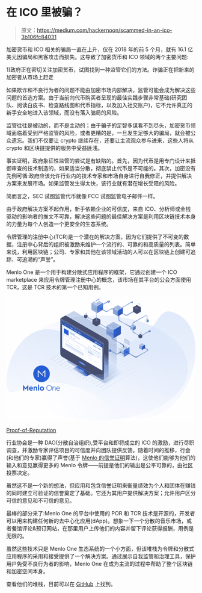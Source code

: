 # 在 ICO 里被骗？

> 原文：<https://medium.com/hackernoon/scammed-in-an-ico-3b106fc84031>

加密货币和 ICO 相关的骗局一直在上升，仅在 2018 年的前 5 个月，就有 16.1 亿美元因骗局和黑客攻击而损失。这导致了加密货币和 ICO 领域的两个主要问题:

1)政府正在密切关注加密货币，试图找到一种监管它们的方法。诈骗正在把新来的加密者从市场上赶走

如果欺诈和不良行为者的问题不能由加密市场内部解决，监管可能会成为解决这些问题的首选方案。由于当前向代币购买者呈现的最佳实践步骤非常基础(研究团队、阅读白皮书、检查路线图和代币指标，以及加入社交账户)，它不允许真正的新手安全地进入该领域，而没有落入骗局的风险。

监管往往是被动的，而不是主动的；由于骗子的足智多谋看不到尽头，加密货币领域面临着受到严格监管的风险，或者更糟的是，一旦发生足够大的骗局，就会被公众遗忘。我们不仅要让 crypto 继续存在，还要让主流观众参与进来，这些人将从 crypto 和区块链提供的服务中受益匪浅。

事实证明，政府象征性监管的尝试是有缺陷的。首先，因为代币是用专门设计来抵御审查的技术制造的，如果适当分散，彻底禁止代币是不可能的。其次，加密没有先例可循:政府应该允许行业内的技术专家和市场自身进行自我修正，并提供解决方案来发展市场。如果监管发生得太快，该行业就有潜在增长受阻的风险。

简而言之，SEC 试图监管代币就像 FCC 试图监管电子邮件一样。

由于政府解决方案不起作用，新手依赖企业的可信度，来自 ICO、分析师或金钱驱动的影响者的推文不可靠，解决这些问题的最佳解决方案是利用区块链技术本身的力量为每个人创造一个更安全的生态系统。

令牌管理的注册中心(TCR)是一个潜在的解决方案，因为它们提供了不可变的数据，注册中心背后的组织被激励来维护一个流行的、可靠的和高质量的列表。简单来说，利用区块链；公司、专家和其他在该领域活动的人可以在区块链上创建可追踪、可追溯的“声誉”。

Menlo One 是一个用于构建分散式应用程序的框架，它通过创建一个 ICO marketplace 来应用令牌管理注册中心的概念，该市场在其平台的公会方面使用 TCR，这是 TCR 技术的第一个已知用例。

![](img/e57e7bdb64fcfac1c45f1e8ee42bd505.png)

[Proof-of-Reputation](https://www.menlo.one/)

行业协会是一种 DAO(分散自治组织),受平台和即将成立的 ICO 的激励，进行尽职调查，并激励专家评估项目的可信度并向团队提供反馈。随着时间的推移，行会(和他们的专家)赢得了声誉(基于 [Menlo 的信誉证明](https://www.menlo.one/)算法)，这使他们能够为他们的输入和意见赢得更多的 Menlo 令牌——前提是他们的输出是公平可靠的，由社区投票决定。

虽然这不是一个新的想法，但应用和包含信誉证明来衡量绩效为个人和团体在赚钱的同时建立可验证的信誉奠定了基础。它还为其用户提供解决方案；允许用户区分可信的意见和不可信的意见。

最棒的部分来了:Menlo One 的平台中使用的 POR 和 TCR 技术是开源的，开发者可以用来构建任何新的去中心化应用(dApp)。想象一下一个分散的音乐市场，或者餐馆评论&预订网站，在那里用户上传他们的内容并留下评论获得报酬，用例是无限的。

虽然这些技术只是 Menlo One 生态系统的一个小方面，但该堆栈为令牌和分散式应用程序的采用和接受提供了一个解决方案。通过展示自我监管和治理工具，保护用户免受不良行为者的影响，Menlo One 在成为主流的过程中帮助了整个区块链和加密空间本身。

查看他们的堆栈，目前可以在 [GitHub](https://github.com/MenloOne/townhall#readme) 上找到。